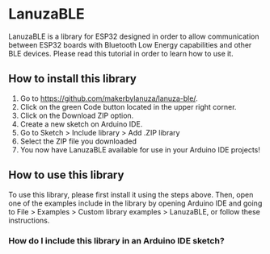 # LanuzaBLE

LanuzaBLE is a library for ESP32 designed in order to allow communication between ESP32 boards with Bluetooth Low Energy capabilities and other BLE devices. Please read this tutorial in order to learn how to use it.

## How to install this library

1. Go to https://github.com/makerbylanuza/lanuza-ble/.
2. Click on the green Code button located in the upper right corner.
3. Click on the Download ZIP option.
4. Create a new sketch on Arduino IDE.
5. Go to Sketch > Include library > Add .ZIP library
6. Select the ZIP file you downloaded
7. You now have LanuzaBLE available for use in your Arduino IDE projects!

## How to use this library

To use this library, please first install it using the steps above. Then, open one of the examples include in the library by opening Arduino IDE and going to File > Examples > Custom library examples > LanuzaBLE, or follow these instructions.

### How do I include this library in an Arduino IDE sketch?
